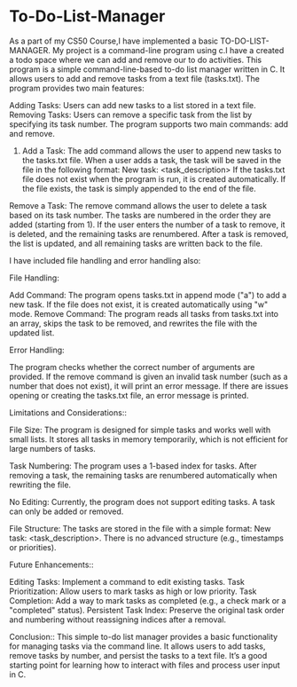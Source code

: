 # To-Do-List-Manager

As a part of my CS50 Course,I have implemented a basic TO-DO-LIST-MANAGER.
My project is a command-line program using c.I have a created a todo space where we can add and remove our to do activities.
This program is a simple command-line-based to-do list manager written in C. It allows users to add and remove tasks from a text file (tasks.txt). The program provides two main features:

Adding Tasks: Users can add new tasks to a list stored in a text file.
Removing Tasks: Users can remove a specific task from the list by specifying its task number.
The program supports two main commands: add and remove.

1. Add a Task:
The add command allows the user to append new tasks to the tasks.txt file.
When a user adds a task, the task will be saved in the file in the following format:  New task: <task_description>
If the tasks.txt file does not exist when the program is run, it is created automatically.
If the file exists, the task is simply appended to the end of the file.

Remove a Task:
The remove command allows the user to delete a task based on its task number.
The tasks are numbered in the order they are added (starting from 1). If the user enters the number of a task to remove, it is deleted, and the remaining tasks are renumbered.
After a task is removed, the list is updated, and all remaining tasks are written back to the file.


I have included file handling and error handling also:

File Handling:

Add Command: The program opens tasks.txt in append mode ("a") to add a new task. If the file does not exist, it is created automatically using "w" mode.
Remove Command: The program reads all tasks from tasks.txt into an array, skips the task to be removed, and rewrites the file with the updated list.


Error Handling:

The program checks whether the correct number of arguments are provided.
If the remove command is given an invalid task number (such as a number that does not exist), it will print an error message.
If there are issues opening or creating the tasks.txt file, an error message is printed.

Limitations and Considerations::

File Size:
The program is designed for simple tasks and works well with small lists. It stores all tasks in memory temporarily, which is not efficient for large numbers of tasks.

Task Numbering:
The program uses a 1-based index for tasks. After removing a task, the remaining tasks are renumbered automatically when rewriting the file.

No Editing:
 Currently, the program does not support editing tasks. A task can only be added or removed.

File Structure:
 The tasks are stored in the file with a simple format: New task: <task_description>. There is no advanced structure (e.g., timestamps or priorities).


Future Enhancements::

Editing Tasks: Implement a command to edit existing tasks.
Task Prioritization: Allow users to mark tasks as high or low priority.
Task Completion: Add a way to mark tasks as completed (e.g., a check mark or a "completed" status).
Persistent Task Index: Preserve the original task order and numbering without reassigning indices after a removal.


Conclusion::
This simple to-do list manager provides a basic functionality for managing tasks via the command line. It allows users to add tasks, remove tasks by number, and persist the tasks to a text file. It’s a good starting point for learning how to interact with files and process user input in C.
